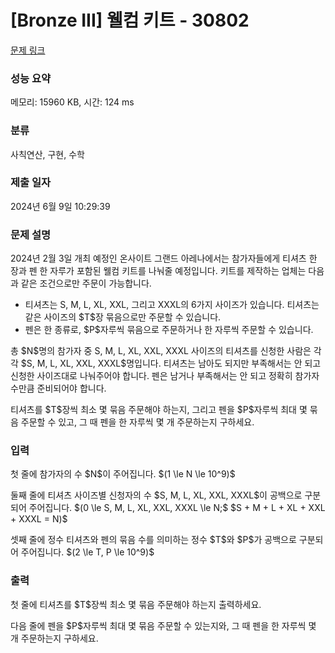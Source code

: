 # [Bronze III] 웰컴 키트 - 30802 

[문제 링크](https://www.acmicpc.net/problem/30802) 

### 성능 요약

메모리: 15960 KB, 시간: 124 ms

### 분류

사칙연산, 구현, 수학

### 제출 일자

2024년 6월 9일 10:29:39

### 문제 설명

<p>2024년 2월 3일 개최 예정인 온사이트 그랜드 아레나에서는 참가자들에게 티셔츠 한 장과 펜 한 자루가 포함된 웰컴 키트를 나눠줄 예정입니다. 키트를 제작하는 업체는 다음과 같은 조건으로만 주문이 가능합니다.</p>

<ul>
	<li>티셔츠는 S, M, L, XL, XXL, 그리고 XXXL의 6가지 사이즈가 있습니다. 티셔츠는 같은 사이즈의 $T$장 묶음으로만 주문할 수 있습니다.</li>
	<li>펜은 한 종류로, $P$자루씩 묶음으로 주문하거나 한 자루씩 주문할 수 있습니다.</li>
</ul>

<p>총 $N$명의 참가자 중 S, M, L, XL, XXL, XXXL 사이즈의 티셔츠를 신청한 사람은 각각 $S, M, L, XL, XXL, XXXL$명입니다. 티셔츠는 남아도 되지만 부족해서는 안 되고 신청한 사이즈대로 나눠주어야 합니다. 펜은 남거나 부족해서는 안 되고 정확히 참가자 수만큼 준비되어야 합니다.</p>

<p>티셔츠를 $T$장씩 최소 몇 묶음 주문해야 하는지, 그리고 펜을 $P$자루씩 최대 몇 묶음 주문할 수 있고, 그 때 펜을 한 자루씩 몇 개 주문하는지 구하세요.</p>

### 입력 

 <p>첫 줄에 참가자의 수 $N$이 주어집니다. $(1 \le N \le 10^9)$</p>

<p>둘째 줄에 티셔츠 사이즈별 신청자의 수 $S, M, L, XL, XXL, XXXL$이 공백으로 구분되어 주어집니다. $(0 \le S, M, L, XL, XXL, XXXL \le N;$ $S + M + L + XL + XXL + XXXL = N)$</p>

<p>셋째 줄에 정수 티셔츠와 펜의 묶음 수를 의미하는 정수 $T$와 $P$가 공백으로 구분되어 주어집니다. $(2 \le T, P \le 10^9)$</p>

### 출력 

 <p>첫 줄에 티셔츠를 $T$장씩 최소 몇 묶음 주문해야 하는지 출력하세요.</p>

<p>다음 줄에 펜을 $P$자루씩 최대 몇 묶음 주문할 수 있는지와, 그 때 펜을 한 자루씩 몇 개 주문하는지 구하세요.</p>


